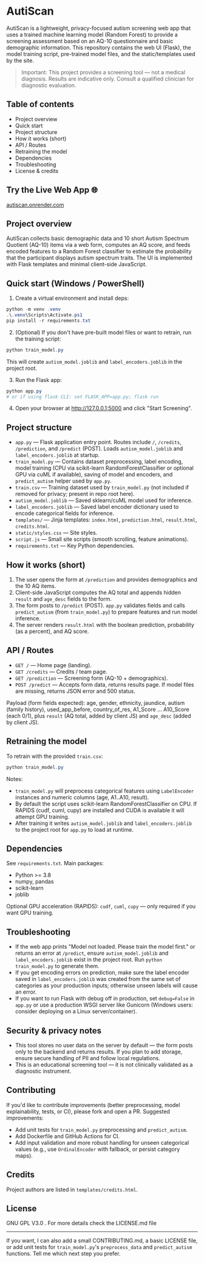 # AutiScan

AutiScan is a lightweight, privacy-focused autism screening web app that uses a trained machine learning model (Random Forest) to provide a screening assessment based on an AQ-10 questionnaire and basic demographic information. This repository contains the web UI (Flask), the model training script, pre-trained model files, and the static/templates used by the site.

> Important: This project provides a screening tool — not a medical diagnosis. Results are indicative only. Consult a qualified clinician for diagnostic evaluation.

## Table of contents
- Project overview
- Quick start
- Project structure
- How it works (short)
- API / Routes
- Retraining the model
- Dependencies
- Troubleshooting
- License & credits

## Try the Live Web App 🌐  
[autiscan.onrender.com](https://autiscan.onrender.com)


## Project overview

AutiScan collects basic demographic data and 10 short Autism Spectrum Quotient (AQ-10) items via a web form, computes an AQ score, and feeds encoded features to a Random Forest classifier to estimate the probability that the participant displays autism spectrum traits. The UI is implemented with Flask templates and minimal client-side JavaScript.

## Quick start (Windows / PowerShell)

1. Create a virtual environment and install deps:

```powershell
python -m venv .venv
.\.venv\Scripts\Activate.ps1
pip install -r requirements.txt
```

2. (Optional) If you don't have pre-built model files or want to retrain, run the training script:

```powershell
python train_model.py
```

This will create `autism_model.joblib` and `label_encoders.joblib` in the project root.

3. Run the Flask app:

```powershell
python app.py
# or if using flask CLI: set FLASK_APP=app.py; flask run
```

4. Open your browser at http://127.0.0.1:5000 and click "Start Screening".

## Project structure

- `app.py` — Flask application entry point. Routes include `/`, `/credits`, `/prediction`, and `/predict` (POST). Loads `autism_model.joblib` and `label_encoders.joblib` at startup.
- `train_model.py` — Contains dataset preprocessing, label encoding, model training (CPU via scikit-learn RandomForestClassifier or optional GPU via cuML if available), saving of model and encoders, and `predict_autism` helper used by `app.py`.
- `train.csv` — Training dataset used by `train_model.py` (not included if removed for privacy; present in repo root here).
- `autism_model.joblib` — Saved sklearn/cuML model used for inference.
- `label_encoders.joblib` — Saved label encoder dictionary used to encode categorical fields for inference.
- `templates/` — Jinja templates: `index.html`, `prediction.html`, `result.html`, `credits.html`.
- `static/styles.css` — Site styles.
- `script.js` — Small site scripts (smooth scrolling, feature animations).
- `requirements.txt` — Key Python dependencies.

## How it works (short)

1. The user opens the form at `/prediction` and provides demographics and the 10 AQ items.
2. Client-side JavaScript computes the AQ total and appends hidden `result` and `age_desc` fields to the form.
3. The form posts to `/predict` (POST). `app.py` validates fields and calls `predict_autism` (from `train_model.py`) to prepare features and run model inference.
4. The server renders `result.html` with the boolean prediction, probability (as a percent), and AQ score.

## API / Routes

- `GET /` — Home page (landing).
- `GET /credits` — Credits / team page.
- `GET /prediction` — Screening form (AQ-10 + demographics).
- `POST /predict` — Accepts form data, returns results page. If model files are missing, returns JSON error and 500 status.

Payload (form fields expected): age, gender, ethnicity, jaundice, autism (family history), used_app_before, country_of_res, A1_Score ... A10_Score (each 0/1), plus `result` (AQ total, added by client JS) and `age_desc` (added by client JS).

## Retraining the model

To retrain with the provided `train.csv`:

```powershell
python train_model.py
```

Notes:
- `train_model.py` will preprocess categorical features using `LabelEncoder` instances and numeric columns (age, A1..A10, result).
- By default the script uses scikit-learn RandomForestClassifier on CPU. If RAPIDS (cudf, cuml, cupy) are installed and CUDA is available it will attempt GPU training.
- After training it writes `autism_model.joblib` and `label_encoders.joblib` to the project root for `app.py` to load at runtime.

## Dependencies

See `requirements.txt`. Main packages:
- Python >= 3.8
- numpy, pandas
- scikit-learn
- joblib

Optional GPU acceleration (RAPIDS): `cudf`, `cuml`, `cupy` — only required if you want GPU training.

## Troubleshooting

- If the web app prints "Model not loaded. Please train the model first." or returns an error at `/predict`, ensure `autism_model.joblib` and `label_encoders.joblib` exist in the project root. Run `python train_model.py` to generate them.
- If you get encoding errors on prediction, make sure the label encoder saved in `label_encoders.joblib` was created from the same set of categories as your production inputs; otherwise unseen labels will cause an error.
- If you want to run Flask with debug off in production, set `debug=False` in `app.py` or use a production WSGI server like Gunicorn (Windows users: consider deploying on a Linux server/container).

## Security & privacy notes

- This tool stores no user data on the server by default — the form posts only to the backend and returns results. If you plan to add storage, ensure secure handling of PII and follow local regulations.
- This is an educational screening tool — it is not clinically validated as a diagnostic instrument.

## Contributing

If you'd like to contribute improvements (better preprocessing, model explainability, tests, or CI), please fork and open a PR. Suggested improvements:
- Add unit tests for `train_model.py` preprocessing and `predict_autism`.
- Add Dockerfile and GitHub Actions for CI.
- Add input validation and more robust handling for unseen categorical values (e.g., use `OrdinalEncoder` with fallback, or persist category maps).

## Credits

Project authors are listed in `templates/credits.html`.

## License

GNU GPL V3.0 . For more details check the LICENSE.md file

---

If you want, I can also add a small CONTRIBUTING.md, a basic LICENSE file, or add unit tests for `train_model.py`'s `preprocess_data` and `predict_autism` functions. Tell me which next step you prefer.
